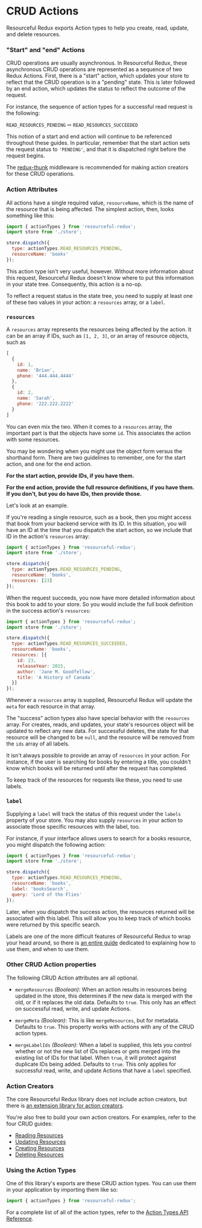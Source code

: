 # CRUD Actions

Resourceful Redux exports Action types to help you create, read, update,
and delete resources.

### "Start" and "end" Actions

CRUD operations are usually asynchronous. In Resourceful Redux, these
asynchronous CRUD operations are represented as a sequence of two Redux Actions.
First, there is a "start" action, which updates your store to reflect that the
CRUD operation is in a "pending" state. This is later followed by an end action,
which updates the status to reflect the outcome of the request.

For instance, the sequence of action types for a successful read request is the
following:

`READ_RESOURCES_PENDING` ⇨ `READ_RESOURCES_SUCCEEDED`

This notion of a start and end action will continue to be referenced throughout
these guides. In particular, remember that the start action sets the request
status to `'PENDING'`, and that it is dispatched right before the request begins.

The [redux-thunk](https://github.com/gaearon/redux-thunk) middleware is
recommended for making action creators for these CRUD operations.

### Action Attributes

All actions have a single required value, `resourceName`, which is the name
of the resource that is being affected. The simplest action, then, looks
something like this:

```js
import { actionTypes } from 'resourceful-redux';
import store from './store';

store.dispatch({
  type: actionTypes.READ_RESOURCES_PENDING,
  resourceName: 'books'
});
```

This action type isn't very useful, however. Without more information about this
request, Resourceful Redux doesn't know where to put this information in your
state tree. Consequently, this action is a no-op.

To reflect a request status in the state tree, you need to supply at least one
of these two values in your action: a `resources` array, or a `label`.

### `resources`

A `resources` array represents the resources being affected by the action.
It can be an array if IDs, such as `[1, 2, 3]`, or an array of resource objects,
such as

```js
[
  {
    id: 1,
    name: 'Brian',
    phone: '444.444.4444'
  },
  {
    id: 2,
    name: 'Sarah',
    phone: '222.222.2222'
  }
]
```

You can even mix the two. When it comes to a `resources` array, the important
part is that the objects have some `id`. This associates the action with some
resources.

You may be wondering when you might use the object form versus the shorthand
form. There are two guidelines to remember, one for the start action, and one
for the end action.

**For the start action, provide IDs, if you have them.**

**For the end action, provide the full resource definitions, if you have them.
If you don't, but you do have IDs, then provide those.**

Let's look at an example.

If you're reading a single resource, such as a book, then you might access that
book from your backend service with its ID. In this situation, you will have an
ID at the time that you dispatch the start action, so we include that ID in
the action's `resources` array:

```js
import { actionTypes } from 'resourceful-redux';
import store from './store';

store.dispatch({
  type: actionTypes.READ_RESOURCES_PENDING,
  resourceName: 'books',
  resources: [23]
});
```

When the request succeeds, you now have more detailed information about this
book to add to your store. So you would include the full book definition in the
success action's `resources`:

```js
import { actionTypes } from 'resourceful-redux';
import store from './store';

store.dispatch({
  type: actionTypes.READ_RESOURCES_SUCCEEDED,
  resourceName: 'books',
  resources: [{
    id: 23,
    releaseYear: 2015,
    author: 'Jane M. Goodfellow',
    title: 'A History of Canada'
  }]
});
```

Whenever a `resources` array is supplied, Resourceful Redux will update the
`meta` for each resource in that array.

The "success" action types also have special behavior with the `resources`
array. For creates, reads, and updates, your state's resources object will be
updated to reflect any new data. For successful deletes, the state for that
resource will be changed to be `null`, and the resource will be removed from the
`ids` array of all labels.

It isn't always possible to provide an array of `resources` in your action. For
instance, if the user is searching for books by entering a title, you couldn't
know which books will be returned until after the request has completed.

To keep track of the resources for requests like these, you need to use labels.

### `label`

Supplying a `label` will track the status of this request under the `labels`
property of your store. You may also supply `resources` in your action to
associate those specific resources with the label, too.

For instance, if your interface allows users to search for a books resource, you
might dispatch the following action:

```js
import { actionTypes } from 'resourceful-redux';
import store from './store';

store.dispatch({
  type: actionTypes.READ_RESOURCES_PENDING,
  resourceName: 'books',
  label: 'booksSearch',
  query: 'Lord of the Flies'
});
```

Later, when you dispatch the success action, the resources returned will be
associated with this label. This will allow you to keep track of which books were
returned by this specific search.

Labels are one of the more difficult features of Resourceful Redux to wrap your
head around, so there is [an entire guide](/docs/guides/request-labels.md) dedicated
to explaining how to use them, and when to use them.

### Other CRUD Action properties

The following CRUD Action attributes are all optional.

- `mergeResources` *(Boolean)*: When an action results in resources being
  updated in the store, this determines if the new data is merged with the old,
  or if it replaces the old data. Defaults to `true`. This only has an effect
  on successful read, write, and update Actions.

- `mergeMeta` *(Boolean)*: This is like `mergeResources`, but for metadata.
  Defaults to `true`. This property works with actions with any of the CRUD
  action types.

- `mergeLabelIds` *(Boolean)*: When a label is supplied, this lets you control
  whether or not the new list of IDs replaces or gets merged into the existing
  list of IDs for that label. When `true`, it will protect against duplicate
  IDs being added. Defaults to `true`. This only applies for successful read,
  write, and update Actions that have a `label` specified.

### Action Creators

The core Resourceful Redux library does not include action creators, but there
is [an extension library for action creators](/docs/extensions/action-creators.md).

You're also free to build your own action creators. For examples, refer to the
four CRUD guides:

- [Reading Resources](./reading-resources)
- [Updating Resources](./updating-resources)
- [Creating Resources](./creating-resources)
- [Deleting Resources](./deleting-resources)

### Using the Action Types

One of this library's exports are these CRUD action types. You can use them in
your application by importing them like so:

```js
import { actionTypes } from 'resourceful-redux';
```

For a complete list of all of the action types, refer to the
[Action Types API Reference](../api-reference/action-types.md).
